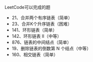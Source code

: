 LeetCode可以完成的题

- 21、合并两个有序链表（简单）
- 23、合并K个升序链表（困难）
- 141、环形链表（简单）
- 142、环形链表 II（中等）
- 876、链表的中间结点（简单）
- 19、删除链表的倒数第 N 个结点（中等）
- 160、相交链表（简单）
